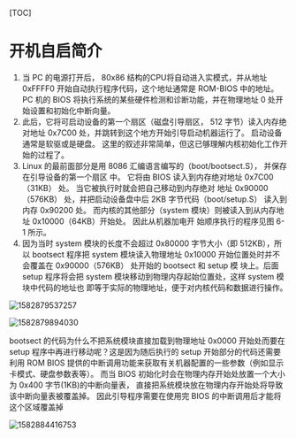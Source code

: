 [TOC]



# 开机自启简介

1. 当 PC 的电源打开后， 80x86 结构的CPU将自动进入实模式，并从地址 0xFFFF0 开始自动执行程序代码，这个地址通常是 ROM-BIOS 中的地址。 PC 机的 BIOS 将执行系统的某些硬件检测和诊断功能，并在物理地址 0 处开始设置和初始化中断向量。
2. 此后，它将可启动设备的第一个扇区（磁盘引导扇区， 512 字节）读入内存绝对地址 0x7C00 处，并跳转到这个地方开始引导启动机器运行了。 启动设备通常是软驱或是硬盘。 这里的叙述非常简单，但这已够理解内核初始化工作开始的过程了。
3. Linux 的最前面部分是用 8086 汇编语言编写的（boot/bootsect.S）， 并保存在引导设备的第一个扇区
   中。 它将由 BIOS 读入到内存绝对地址 0x7C00（31KB） 处。 当它被执行时就会把自己移动到内存绝对
   地址 0x90000（576KB） 处，并把启动设备盘中后 2KB 字节代码（boot/setup.S） 读入到内存 0x90200 处。
   而内核的其他部分（system 模块）则被读入到从内存地址 0x10000（64KB）开始处。 因此从机器加电开
   始顺序执行的程序见图 6-1 所示。 
4. 因为当时 system 模块的长度不会超过 0x80000 字节大小（即 512KB），所以 bootsect 程序把 system
   模块读入物理地址 0x10000 开始位置处时并不会覆盖在 0x90000（576KB） 处开始的 bootsect 和 setup 模
   块上。后面 setup 程序将会把 system 模块移动到物理内存起始位置处，这样 system 模块中代码的地址也
   即等于实际的物理地址，便于对内核代码和数据进行操作。 

![1582879537257](/Users/chenyansong/Documents/note/images/linux/linux_0.12/1582879537257.png)



![1582879894030](/Users/chenyansong/Documents/note/images/linux/linux_0.12/1582879894030.png)



bootsect 的代码为什么不把系统模块直接加载到物理地址 0x0000 开始处而要在 setup 程序中再进行移动呢？这是因为随后执行的 setup 开始部分的代码还需要利用 ROM BIOS 提供的中断调用功能来获取有关机器配置的一些参数（例如显示卡模式、硬盘参数表等）。 而当 BIOS 初始化时会在物理内存开始处放置一个大小为 0x400 字节(1KB)的中断向量表， 直接把系统模块放在物理内存开始处将导致该中断向量表被覆盖掉。 因此引导程序需要在使用完 BIOS 的中断调用后才能将这个区域覆盖掉 



![1582884416753](/Users/chenyansong/Documents/note/images/linux/linux_0.12/1582884416753.png)





